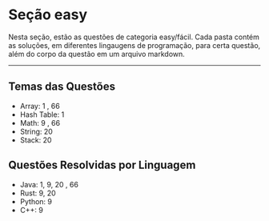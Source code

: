# Seção easy

Nesta seção, estão as questões de categoria easy/fácil. Cada pasta contém as soluções, em diferentes lingaugens de programação, para certa questão, além do corpo da questão em um arquivo markdown.

---

## Temas das Questões

* Array: 1 , 66
* Hash Table: 1
* Math: 9 , 66
* String: 20
* Stack: 20

## Questões Resolvidas por Linguagem

* Java: 1, 9, 20 , 66
* Rust: 9, 20
* Python: 9
* C++: 9
